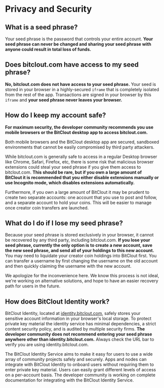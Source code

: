 # Privacy and Security

## **What is a seed phrase?**

Your seed phrase is the password that controls your entire account. **Your seed phrase can never be changed and sharing your seed phrase with anyone could result in total loss of funds.**

## **Does bitclout.com have access to my seed phrase?**

**No, bitclout.com does not have access to your seed phrase.** Your seed is stored in your browser in a highly-secured `iframe` that is completely isolated from the rest of the app. Transactions are signed in your browser by this `iframe` and **your seed phrase never leaves your browser.**

## **How do I keep my account safe?**

**For maximum security, the developer community recommends you use mobile browsers or the BitClout desktop app to access bitclout.com.** 

Both mobile browsers and the BitClout desktop app are secured, sandboxed environments that cannot be easily compromised by third party attackers.

While bitclout.com is generally safe to access in a regular Desktop browser like Chrome, Safari, Firefox, etc, there is some risk that malicious browser extensions could steal your seed phrase if you give them access to bitclout.com. **This should be rare, but if you own a large amount of BitClout it is recommended that you either disable extensions manually or use Incognito mode, which disables extensions automatically.**

Furthermore, if you own a large amount of BitClout it may be prudent to create two separate accounts: one account that you use to post and follow, and a separate account to hold your coins. This will be easier to manage once creator coin transfers are launched.

## **What do I do i**f I lose my seed phrase?

Because your seed phrase is stored exclusively in your browser, it cannot be recovered by any third party, including bitclout.com. **If you lose your seed phrase, currently the only option is to create a new account, save the new seed phrase, and send all of your holdings to this new account.** You may need to liquidate your creator coin holdings into BitClout first. You can transfer a username by first changing the username on the old account and then quickly claiming the username with the new account.

We apologize for the inconvenience here. We know this process is not ideal, we're working on alternative solutions, and hope to have an easier recovery path for users in the future.

## How does BitClout Identity work?

BitClout Identity, located at [identity.bitclout.com](https://identity.bitclout.com), safely stores your sensitive account information in your browser's local storage. To protect private key material the identity service has minimal dependencies, a strict content security policy, and is audited by multiple security firms. **The developer community does not recommend entering your seed phrase anywhere other than identity.bitclout.com.** Always check the URL bar to verify you are using identity.bitclout.com.

The BitClout Identity Service aims to make it easy for users to use a wide array of community projects safely and securely. Apps and nodes can integrate with BitClout Identity to onboard users without requiring them to enter private key material. Users can easily grant different levels of access on a per-account basis. The developer community is working on complete documentation for integrating with the BitClout Identity Service.

